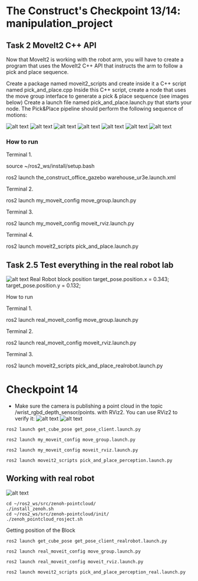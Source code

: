 # The Construct's Checkpoint 13/14: manipulation_project

## Task 2   MoveIt2 C++ API 
Now that MoveIt2 is working with the robot arm, you will have to create a program that uses the MoveIt2 C++ API that instructs the arm to follow a pick and place sequence.

Create a package named moveit2_scripts and create inside it a C++ script named pick_and_place.cpp
Inside this C++ script, create a node that uses the move group interface to generate a pick & place sequence (see images below)
Create a launch file named pick_and_place.launch.py that starts your node.
The Pick&Place pipeline should perform the following sequence of motions:

![alt text](cp13_1_pregrasp_closed.png)
![alt text](cp13_2_pregrasp_open.png)
![alt text](cp13_3_grasp_open.png)
![alt text](cp13_4_grasp_closed.png)
![alt text](cp13_5_pregrasp_closed_2.png)
![alt text](cp13_6_place_closed.png)
![alt text](cp13_7_place_open.png)


### How to run
Terminal 1.

source ~/ros2_ws/install/setup.bash

ros2 launch the_construct_office_gazebo warehouse_ur3e.launch.xml



Terminal 2.

ros2 launch my_moveit_config move_group.launch.py



Terminal 3.

ros2 launch my_moveit_config moveit_rviz.launch.py



Terminal 4.

ros2 launch moveit2_scripts pick_and_place.launch.py



## Task 2.5   Test everything in the real robot lab 
![alt text](real_robot_arm.png)
Real Robot block position
target_pose.position.x = 0.343;
target_pose.position.y = 0.132;

How to run

Terminal 1.

ros2 launch real_moveit_config move_group.launch.py



Terminal 2.

ros2 launch real_moveit_config moveit_rviz.launch.py



Terminal 3.

ros2 launch moveit2_scripts pick_and_place_realrobot.launch.py

# Checkpoint 14
- Make sure the camera is publishing a point cloud in the topic /wrist_rgbd_depth_sensor/points. with RViz2. You can use RViz2 to verify it:
![alt text](cp14-1.png)
![alt text](cp14-2.png)
```
ros2 launch get_cube_pose get_pose_client.launch.py
```
```
ros2 launch my_moveit_config move_group.launch.py
```
```
ros2 launch my_moveit_config moveit_rviz.launch.py
```
```
ros2 launch moveit2_scripts pick_and_place_perception.launch.py
```
## Working with real robot
![alt text](real_robot_arm.png)

```
cd ~/ros2_ws/src/zenoh-pointcloud/
./install_zenoh.sh
cd ~/ros2_ws/src/zenoh-pointcloud/init/
./zenoh_pointcloud_rosject.sh
```
Getting position of the Block
```
ros2 launch get_cube_pose get_pose_client_realrobot.launch.py 
```
```
ros2 launch real_moveit_config move_group.launch.py
```
```
ros2 launch real_moveit_config moveit_rviz.launch.py
```
```
ros2 launch moveit2_scripts pick_and_place_perception_real.launch.py
```